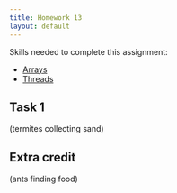 ```yaml
---
title: Homework 13
layout: default
---
```


Skills needed to complete this assignment:

- [Arrays](/lecture/arrays.html)
- [Threads](/lecture/threads.html)

## Task 1

(termites collecting sand)

## Extra credit

(ants finding food)
